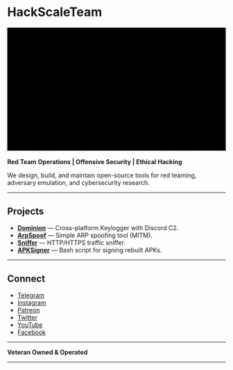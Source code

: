 # HackScaleTeam

![HackScale Banner](assets/HackScale.gif)

**Red Team Operations | Offensive Security | Ethical Hacking**

We design, build, and maintain open-source tools for red teaming, adversary emulation, and cybersecurity research.

---

##  Projects

- **[Dominion](https://github.com/HackScaleTeam/Dominion)** — Cross-platform Keylogger with Discord C2.
- **[ArpSpoof](https://github.com/HackScaleTeam/ArpSpoof)** — Simple ARP spoofing tool (MITM).
- **[Sniffer](https://github.com/HackScaleTeam/Sniffer)** — HTTP/HTTPS traffic sniffer.
- **[APKSigner](https://github.com/HackScaleTeam/apk_signer)** — Bash script for signing rebuilt APKs.

---

## Connect

- [Telegram](t.me/QCnfai-gRQ1iYTA8)
- [Instagram](https://instagram.com/_hackscale_)
- [Patreon](https://patreon.com/HackScale)
- [Twitter](https://twitter.com/_hackscale_)
- [YouTube](https://www.youtube.com/@hack_scale)
- [Facebook](https://facebook.com/hackscaleteam)

---

**Veteran Owned & Operated**

---

